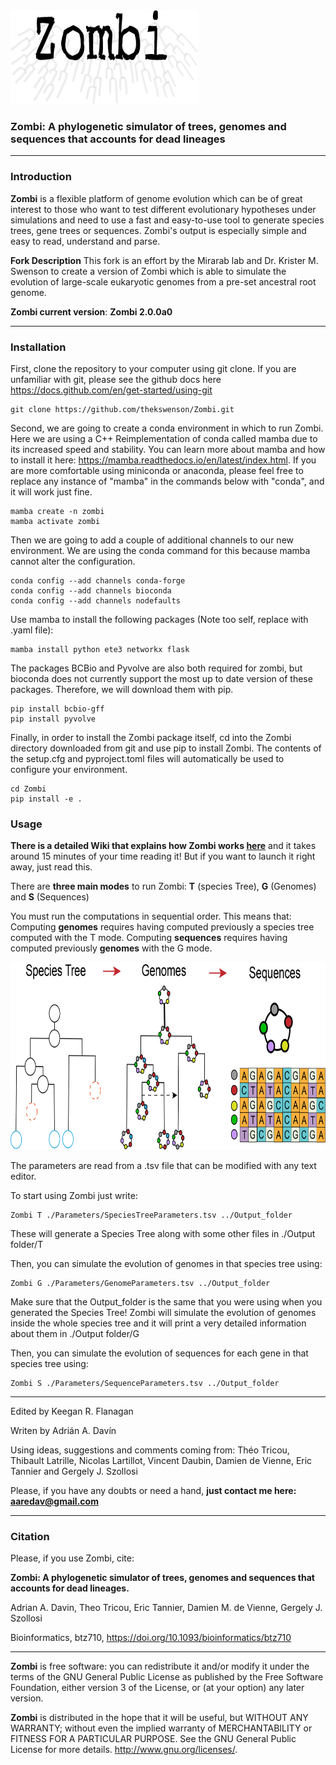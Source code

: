 

<img src="https://github.com/AADavin/Zombi/blob/master/Images/ZombiLogo.png" alt="zombilogo" height = "150" width="300"/>

### **Zombi: A phylogenetic simulator of trees, genomes and sequences that accounts for dead lineages**

----------

### **Introduction** ###

**Zombi** is a flexible platform of genome evolution which can be of great interest to those who want to test different evolutionary hypotheses under simulations and need to use a fast and easy-to-use tool to generate species trees, gene trees or sequences.
Zombi's output is especially simple and easy to read, understand and parse. 

**Fork Description** This fork is an effort by the Mirarab lab and Dr. Krister M. Swenson to create a version 
of Zombi which is able to simulate the evolution of large-scale eukaryotic genomes from a pre-set ancestral root genome. 

**Zombi current version**: **Zombi 2.0.0a0**

----------

### **Installation** ###

First, clone the repository to your computer using git clone. If you are unfamiliar with git, please see the 
github docs here https://docs.github.com/en/get-started/using-git

    git clone https://github.com/thekswenson/Zombi.git

Second, we are going to create a conda environment in which to run Zombi. Here we are using a C++ Reimplementation 
of conda called mamba due to its increased speed and stability. You can learn more about mamba and how to 
install it here: https://mamba.readthedocs.io/en/latest/index.html. If you are more comfortable using 
miniconda or anaconda, please feel free to replace any instance of "mamba" in the commands below with "conda", 
and it will work just fine.

    mamba create -n zombi
    mamba activate zombi

Then we are going to add a couple of additional channels to our new environment. We are using the conda
command for this because mamba cannot alter the configuration. 

    conda config --add channels conda-forge
    conda config --add channels bioconda
    conda config --add channels nodefaults

Use mamba to install the following packages (Note too self, replace with .yaml file):
    
    mamba install python ete3 networkx flask 

The packages BCBio and Pyvolve are also both required for zombi, but bioconda does not currently support
the most up to date version of these packages. Therefore, we will download them with pip. 

    pip install bcbio-gff
    pip install pyvolve

Finally, in order to install the Zombi package itself, cd into the Zombi directory downloaded from git
and use pip to install Zombi. The contents of the setup.cfg and pyproject.toml files will automatically be 
used to configure your environment.

    cd Zombi
    pip install -e .
        

### **Usage** ###

**There is a detailed Wiki that explains how Zombi works [here](https://github.com/AADavin/ZOMBI/wiki)** and it takes around 15 minutes of your time reading it! But if you want to launch it
right away, just read this.  

There are **three main modes** to run Zombi: **T** (species Tree), **G** (Genomes) and  **S** (Sequences) 

You must run the computations in sequential order. This means that:
Computing **genomes** requires having computed previously a species tree computed with the T mode. 
Computing **sequences** requires having computed previously **genomes** with the G mode.

<img src="https://github.com/AADavin/Zombi/blob/master/Images/ZombiGraphicAbstract.png" alt="zombipipeline" height = "300" width="800"/>

The parameters are read from a .tsv file that can be modified with any text editor. 

To start using Zombi just write:

    Zombi T ./Parameters/SpeciesTreeParameters.tsv ../Output_folder

These will generate a Species Tree along with some other files in ./Output folder/T

Then, you can simulate the evolution of genomes in that species tree using:

    Zombi G ./Parameters/GenomeParameters.tsv ../Output_folder

Make sure that the Output_folder is the same that you were using when you generated the Species Tree! 
Zombi will simulate the evolution of genomes inside the whole species tree and it will print a very detailed
information about them in ./Output folder/G

Then, you can simulate the evolution of sequences for each gene in that species tree using:

    Zombi S ./Parameters/SequenceParameters.tsv ../Output_folder
    
    
----------
Edited by Keegan R. Flanagan

Writen by Adrián A. Davín 

Using ideas, suggestions and comments coming from: Théo Tricou, Thibault Latrille, Nicolas Lartillot, Vincent Daubin, Damien de Vienne, Eric Tannier and Gergely J. Szollosi

Please, if you have any doubts or need a hand, **just contact me here: aaredav@gmail.com**

----------

### **Citation** ###

Please, if you use Zombi, cite:

**Zombi: A phylogenetic simulator of trees, genomes and sequences that accounts for dead lineages.**

Adrian A. Davin, Theo Tricou, Eric Tannier, Damien M. de Vienne, Gergely J. Szollosi

Bioinformatics, btz710, https://doi.org/10.1093/bioinformatics/btz710

----------

**Zombi** is free software: you can redistribute it and/or modify
it under the terms of the GNU General Public License as published by
the Free Software Foundation, either version 3 of the License, or
(at your option) any later version.

**Zombi** is distributed in the hope that it will be useful,
but WITHOUT ANY WARRANTY; without even the implied warranty of
MERCHANTABILITY or FITNESS FOR A PARTICULAR PURPOSE.  See the
GNU General Public License for more details.
<http://www.gnu.org/licenses/>.


